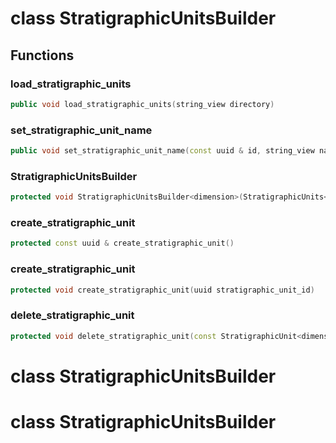 # class StratigraphicUnitsBuilder


## Functions

### load_stratigraphic_units

```cpp
public void load_stratigraphic_units(string_view directory)
```


### set_stratigraphic_unit_name

```cpp
public void set_stratigraphic_unit_name(const uuid & id, string_view name)
```


### StratigraphicUnitsBuilder

```cpp
protected void StratigraphicUnitsBuilder<dimension>(StratigraphicUnits<dimension> & stratigraphic_units)
```


### create_stratigraphic_unit

```cpp
protected const uuid & create_stratigraphic_unit()
```


### create_stratigraphic_unit

```cpp
protected void create_stratigraphic_unit(uuid stratigraphic_unit_id)
```


### delete_stratigraphic_unit

```cpp
protected void delete_stratigraphic_unit(const StratigraphicUnit<dimension> & stratigraphic_unit)
```




# class StratigraphicUnitsBuilder


# class StratigraphicUnitsBuilder


